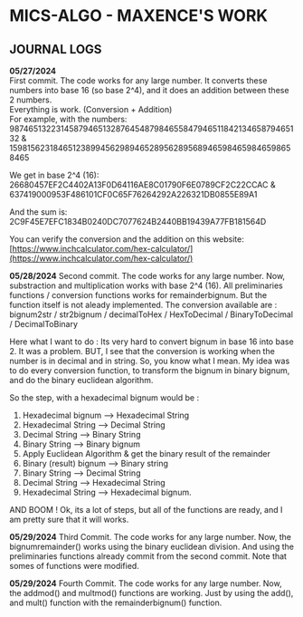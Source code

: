 # MICS-ALGO - MAXENCE'S WORK

## JOURNAL LOGS

**05/27/2024**  
First commit. The code works for any large number. It converts these numbers into base 16 (so base 2^4), and it does an addition between these 2 numbers.  
Everything is work. (Conversion + Addition)  
For example, with the numbers:  
987465132231458794651328764548798465584794651184213465879465132 &  
159815623184651238994562989465289562895689465984659846598658465

We get in base 2^4 (16):  
26680457EF2C4402A13F0D64116AE8C01790F6E0789CF2C22CCAC &  
637419000953F486101CF0C65F76264292A226321DB0855E89A1

And the sum is:  
2C9F45E7EFC1834B0240DC7077624B2440BB19439A77FB181564D

You can verify the conversion and the addition on this website:  
[https://www.inchcalculator.com/hex-calculator/](https://www.inchcalculator.com/hex-calculator/)


**05/28/2024**
Second commit. The code works for any large number. 
Now, substraction and multiplication works with base 2^4 (16).
All preliminaries functions / conversion functions works for remainderbignum. But the function itself is not aleady implemented.
The conversion available are : bignum2str / str2bignum / decimalToHex / HexToDecimal / BinaryToDecimal / DecimalToBinary

Here what I want to do :
Its very hard to convert bignum in base 16 into base 2. It was a problem.
BUT, I see that the conversion is working when the number is in decimal and in string.
So, you know what I mean. My idea was to do every conversion function, to transform the bignum in binary bignum, and do the binary euclidean algorithm.

So the step, with a hexadecimal bignum would be :
1) Hexadecimal bignum --> Hexadecimal String
2) Hexadecimal String --> Decimal String
3) Decimal String --> Binary String
4) Binary String --> Binary bignum
5) Apply Euclidean Algorithm & get the binary result of the remainder
6) Binary (result) bignum --> Binary string
7) Binary String --> Decimal String
8) Decimal String --> Hexadecimal String
9) Hexadecimal String --> Hexadecimal bignum.

AND BOOM ! Ok, its a lot of steps, but all of the functions are ready, and I am pretty sure that it will works.


**05/29/2024**
Third Commit. The code works for any large number.
Now, the bignumremainder() works using the binary euclidean division. And using the preliminaries functions already commit from the second commit.
Note that somes of functions were modified.


**05/29/2024**
Fourth Commit. The code works for any large number.
Now, the addmod() and multmod() functions are working. Just by using the add(), and mult() function with the remainderbignum() function.